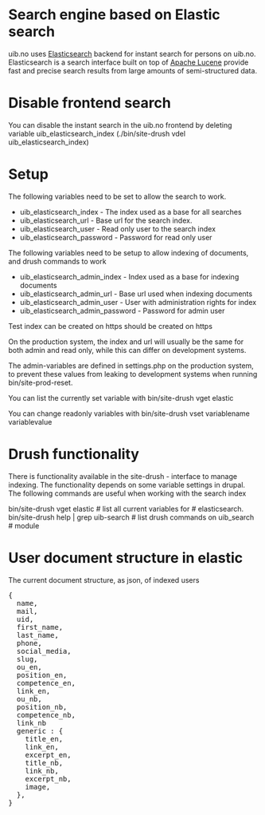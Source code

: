 # Search engine based on Elastic search

uib.no uses [Elasticsearch](https://www.elastic.co/products/elasticsearch)
backend for instant search for persons on uib.no. Elasticsearch is a search
interface built on top of [Apache Lucene](https://lucene.apache.org)
provide fast and precise search results from large amounts of semi-structured
data.

# Disable frontend search
You can disable the instant search in the uib.no frontend by deleting
variable uib\_elasticsearch\_index (./bin/site-drush vdel uib\_elasticsearch\_index)

# Setup
The following variables need to be set to allow the search to work.

* uib\_elasticsearch\_index - The index used as a base for all searches
* uib\_elasticsearch\_url - Base url for the search index.
* uib\_elasticsearch\_user - Read only user to the search index
* uib\_elasticsearch\_password - Password for read only user

The following variables need to be setup to allow indexing of documents, and
drush commands to work

* uib\_elasticsearch\_admin\_index - Index used as a base for indexing documents
* uib\_elasticsearch\_admin\_url - Base url used when indexing documents
* uib\_elasticsearch\_admin\_user - User with administration rights for index
* uib\_elasticsearch\_admin\_password - Password for admin user

Test index can be created on https
should be created on https

On the production system, the index and url will usually be the same for both
admin and read only, while this can differ on development systems.

The admin-variables are defined in settings.php on the production system, to
prevent these values from leaking to development systems when running
bin/site-prod-reset.

You can list the currently set variable with
bin/site-drush vget elastic

You can change readonly variables with
bin/site-drush vset variablename variablevalue

# Drush functionality
There is functionality available in the site-drush - interface to manage
indexing. The functionality depends on some variable settings in drupal. The
following commands are useful when working with the search index

bin/site-drush vget elastic           \# list all current variables for
                                      \# elasticsearch.
bin/site-drush help | grep uib-search \# list drush commands on uib\_search
                                      \# module

# User document structure in elastic

The current document structure, as json, of indexed users
<pre>
{
  name,
  mail,
  uid,
  first_name,
  last_name,
  phone,
  social_media,
  slug,
  ou_en,
  position_en,
  competence_en,
  link_en,
  ou_nb,
  position_nb,
  competence_nb,
  link_nb
  generic : {
    title_en,
    link_en,
    excerpt_en,
    title_nb,
    link_nb,
    excerpt_nb,
    image,
  },
}
</pre>
